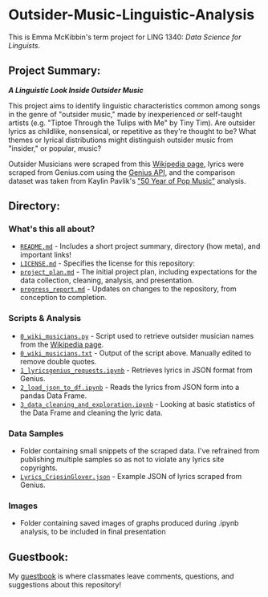 # Outsider-Music-Linguistic-Analysis
This is Emma McKibbin's term project for LING 1340: *Data Science for Linguists*.

## Project Summary:
***A Linguistic Look Inside Outsider Music***

This project aims to identify linguistic characteristics common among songs in the genre of "outsider music," made by inexperienced or self-taught artists (e.g. "Tiptoe Through the Tulips with Me" by Tiny Tim).  Are outsider lyrics as childlike, nonsensical, or repetitive as they're thought to be?  What themes or lyrical distributions might distinguish outsider music from "insider," or popular, music?

Outsider Musicians were scraped from this [Wikipedia page](https://en.wikipedia.org/wiki/Category:Outsider_musicians), lyrics were scraped from Genius.com using the [Genius API](https://docs.genius.com/), and the comparison dataset was taken from Kaylin Pavlik's ["50 Year of Pop Music"](https://github.com/walkerkq/musiclyrics) analysis.

## Directory:
### What's this all about?
- [`README.md`](https://github.com/Data-Science-for-Linguists-2022/Outsider-Music-Linguistic-Analysis/blob/main/README.md) - Includes a short project summary, directory (how meta), and important links!
- [`LICENSE.md`](https://github.com/Data-Science-for-Linguists-2022/Outsider-Music-Linguistic-Analysis/blob/main/LICENSE.md) - Specifies the license for this repository:
- [`project_plan.md`](https://github.com/Data-Science-for-Linguists-2022/Outsider-Music-Linguistic-Analysis/blob/main/project_plan.md) - The initial project plan, including expectations for the data collection, cleaning, analysis, and presentation.
- [`progress_report.md`](https://github.com/Data-Science-for-Linguists-2022/Outsider-Music-Linguistic-Analysis/blob/main/progress_report.md) - Updates on changes to the repository, from conception to completion.

### Scripts & Analysis
- [`0_wiki_musicians.py`](https://github.com/Data-Science-for-Linguists-2022/Outsider-Music-Linguistic-Analysis/blob/main/scripts_%26_analysis/0_wiki_musicians.py) - Script used to retrieve outsider musician names from the [Wikipedia page](https://en.wikipedia.org/wiki/Category:Outsider_musicians).
- [`0_wiki_musicians.txt`](https://github.com/Data-Science-for-Linguists-2022/Outsider-Music-Linguistic-Analysis/blob/main/scripts_%26_analysis/0_wiki_musicians.txt) - Output of the script above. Manually edited to remove double quotes.
- [`1_lyricsgenius_requests.ipynb`](https://github.com/Data-Science-for-Linguists-2022/Outsider-Music-Linguistic-Analysis/blob/main/scripts_%26_analysis/1_lyricsgenius_requests.ipynb) - Retrieves lyrics in JSON format from Genius.
- [`2_load_json_to_df.ipynb`](https://github.com/Data-Science-for-Linguists-2022/Outsider-Music-Linguistic-Analysis/blob/main/scripts_%26_analysis/2_load_json_to_df.ipynb) - Reads the lyrics from JSON form into a pandas Data Frame.
- [`3_data_cleaning_and_exploration.ipynb`](https://github.com/Data-Science-for-Linguists-2022/Outsider-Music-Linguistic-Analysis/blob/main/scripts_%26_analysis/3_data_cleaning_and_exploration.ipynb) - Looking at basic statistics of the Data Frame and cleaning the lyric data.

### Data Samples
- Folder containing small snippets of the scraped data. I've refrained from publishing multiple samples so as not to violate any lyrics site copyrights.
- [`Lyrics_CripsinGlover.json`](https://github.com/Data-Science-for-Linguists-2022/Outsider-Music-Linguistic-Analysis/blob/main/data_samples/Lyrics_CrispinGlover.json) - Example JSON of lyrics scraped from Genius.

### Images
- Folder containing saved images of graphs produced during .ipynb analysis, to be included in final presentation

## Guestbook:
My [guestbook](https://github.com/Data-Science-for-Linguists-2022/Class-Lounge/blob/main/guestbooks/guestbook_emma.md) is where classmates leave comments, questions, and suggestions about this repository!
